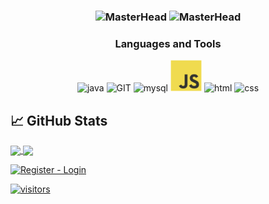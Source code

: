 
<h3 align="center">
    <img src="https://github.com/Mariajuliasants/Mariajuliasants/assets/141661649/400fbbad-c0e0-4f9d-a91b-ae3716cb4b78 " alt="MasterHead" width= "350px>
  </a>
</h3>


###

<div align="center">
<img src= "https://github.com/Mariajuliasants/controle-fluxo/assets/141661649/78ecbf46-8dc4-4a5a-b2a3-12dafa7866c8" alt="MasterHead" width= "1000px" />
</div>



###

<h3 align="center">Languages and Tools</h3>

<p align="center">
      <img src="https://www.vectorlogo.zone/logos/java/java-icon.svg" alt="java" width="65" height="65"/> 
      <img src="https://www.vectorlogo.zone/logos/git-scm/git-scm-icon.svg" alt="GIT" width="55" height="55"/> 
      <img src="https://www.vectorlogo.zone/logos/mysql/mysql-icon.svg" alt="mysql" width="45" height="55" alt="My Sql" />
      <img src="https://raw.githubusercontent.com/devicons/devicon/master/icons/javascript/javascript-original.svg" alt="javascript" width="50" height="50"/> 
      <img src="https://github.com/Mariajuliasants/Mariajuliasants/assets/141661649/ae8673ee-e8d9-443f-9d11-62b0baf84510 " alt="html" width="60" height="60"/>
      <img src="https://github.com/Mariajuliasants/Mariajuliasants/assets/141661649/3049c35e-2eca-4e10-9898-5d39cb5db847 " alt="css" width="60" height="60"/>


</p>





</div> 


## &#x1f4c8; GitHub Stats
<a href="https://github.com/Mariajuliasants/Mariajuliasants">
 <img align="center" src= "https://github-readme-stats.vercel.app/api?username=Mariajuliasants&show_icons=true&theme=rose">
 </a>


 <a href="https://github.com/Mariajuliasants/Mariajuliasants">
 <img align="center" src= "https://github-readme-stats.vercel.app/api/top-langs/?username=Mariajuliasants&layout=compact&icons=true&theme=rose"] 
  src= "https://github.com/Mariajuliasants/github-readme-stats" 
  </a>

![Register - Login](https://github.com/Mariajuliasants/controle-fluxo/assets/141661649/f56e6043-b593-49b2-a287-caca1631674b)



![visitors](https://vbr.nathanchung.dev/badge?page_id=Mariajuliasants.Mariajuliasants&color=ffadbb)






